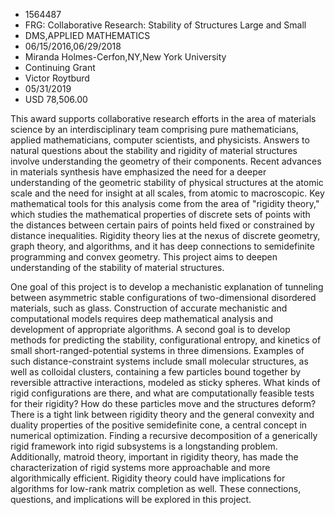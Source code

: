 
* 1564487
* FRG: Collaborative Research: Stability of Structures Large and Small
* DMS,APPLIED MATHEMATICS
* 06/15/2016,06/29/2018
* Miranda Holmes-Cerfon,NY,New York University
* Continuing Grant
* Victor Roytburd
* 05/31/2019
* USD 78,506.00

This award supports collaborative research efforts in the area of materials
science by an interdisciplinary team comprising pure mathematicians, applied
mathematicians, computer scientists, and physicists. Answers to natural
questions about the stability and rigidity of material structures involve
understanding the geometry of their components. Recent advances in materials
synthesis have emphasized the need for a deeper understanding of the geometric
stability of physical structures at the atomic scale and the need for insight at
all scales, from atomic to macroscopic. Key mathematical tools for this analysis
come from the area of "rigidity theory," which studies the mathematical
properties of discrete sets of points with the distances between certain pairs
of points held fixed or constrained by distance inequalities. Rigidity theory
lies at the nexus of discrete geometry, graph theory, and algorithms, and it has
deep connections to semidefinite programming and convex geometry. This project
aims to deepen understanding of the stability of material structures.

One goal of this project is to develop a mechanistic explanation of tunneling
between asymmetric stable configurations of two-dimensional disordered
materials, such as glass. Construction of accurate mechanistic and computational
models requires deep mathematical analysis and development of appropriate
algorithms. A second goal is to develop methods for predicting the stability,
configurational entropy, and kinetics of small short-ranged-potential systems in
three dimensions. Examples of such distance-constraint systems include small
molecular structures, as well as colloidal clusters, containing a few particles
bound together by reversible attractive interactions, modeled as sticky spheres.
What kinds of rigid configurations are there, and what are computationally
feasible tests for their rigidity? How do these particles move and the
structures deform? There is a tight link between rigidity theory and the general
convexity and duality properties of the positive semidefinite cone, a central
concept in numerical optimization. Finding a recursive decomposition of a
generically rigid framework into rigid subsystems is a longstanding problem.
Additionally, matroid theory, important in rigidity theory, has made the
characterization of rigid systems more approachable and more algorithmically
efficient. Rigidity theory could have implications for algorithms for low-rank
matrix completion as well. These connections, questions, and implications will
be explored in this project.
